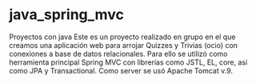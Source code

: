 # java_spring_mvc
Proyectos con java
Este es un proyecto realizado en grupo en el que creamos una aplicación web para arrojar Quizzes y Trivias (ocio) con conexiones a base de datos relacionales. Para ello se utilizó como herramienta principal Spring MVC con librerías como JSTL, EL, core, así como JPA y Transactional. Como server se usó Apache Tomcat v.9.
